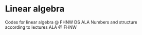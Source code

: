 # Linear algebra
 Codes for linear algebra @ FHNW DS ALA
 Numbers and structure according to lectures ALA @ FHNW